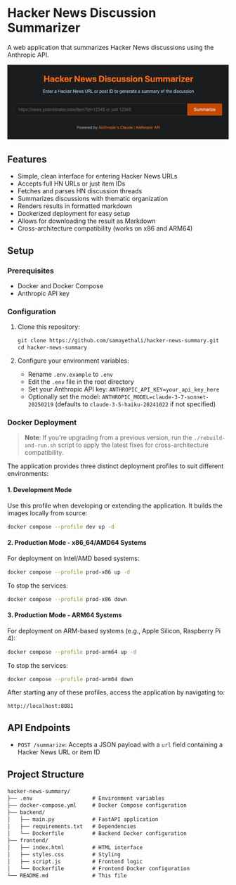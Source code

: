 # Hacker News Discussion Summarizer

A web application that summarizes Hacker News discussions using the Anthropic API.

![HN Discussion Summarizer Screenshot](img/screenshot.png)

## Features

- Simple, clean interface for entering Hacker News URLs
- Accepts full HN URLs or just item IDs
- Fetches and parses HN discussion threads
- Summarizes discussions with thematic organization
- Renders results in formatted markdown
- Dockerized deployment for easy setup
- Allows for downloading the result as Markdown
- Cross-architecture compatibility (works on x86 and ARM64)

## Setup

### Prerequisites

- Docker and Docker Compose
- Anthropic API key

### Configuration

1. Clone this repository:
   ```
   git clone https://github.com/samayethali/hacker-news-summary.git
   cd hacker-news-summary
   ```

2. Configure your environment variables:
   - Rename `.env.example` to `.env`
   - Edit the `.env` file in the root directory
   - Set your Anthropic API key: `ANTHROPIC_API_KEY=your_api_key_here`
   - Optionally set the model: `ANTHROPIC_MODEL=claude-3-7-sonnet-20250219` (defaults to `claude-3-5-haiku-20241022` if not specified)

### Docker Deployment

> **Note**: If you're upgrading from a previous version, run the `./rebuild-and-run.sh` script to apply the latest fixes for cross-architecture compatibility.

The application provides three distinct deployment profiles to suit different environments:

#### 1. Development Mode

Use this profile when developing or extending the application. It builds the images locally from source:

```bash
docker compose --profile dev up -d
```

#### 2. Production Mode - x86_64/AMD64 Systems

For deployment on Intel/AMD based systems:

```bash
docker compose --profile prod-x86 up -d
```

To stop the services:
```bash
docker compose --profile prod-x86 down
```

#### 3. Production Mode - ARM64 Systems

For deployment on ARM-based systems (e.g., Apple Silicon, Raspberry Pi 4):

```bash
docker compose --profile prod-arm64 up -d
```

To stop the services:
```bash
docker compose --profile prod-arm64 down
```

After starting any of these profiles, access the application by navigating to:
```
http://localhost:8081
```

## API Endpoints

- `POST /summarize`: Accepts a JSON payload with a `url` field containing a Hacker News URL or item ID

## Project Structure

```
hacker-news-summary/
├── .env                   # Environment variables
├── docker-compose.yml     # Docker Compose configuration
├── backend/
│   ├── main.py            # FastAPI application
│   ├── requirements.txt   # Dependencies
│   └── Dockerfile         # Backend Docker configuration
├── frontend/
│   ├── index.html         # HTML interface
│   ├── styles.css         # Styling
│   ├── script.js          # Frontend logic
│   └── Dockerfile         # Frontend Docker configuration
└── README.md              # This file
```
